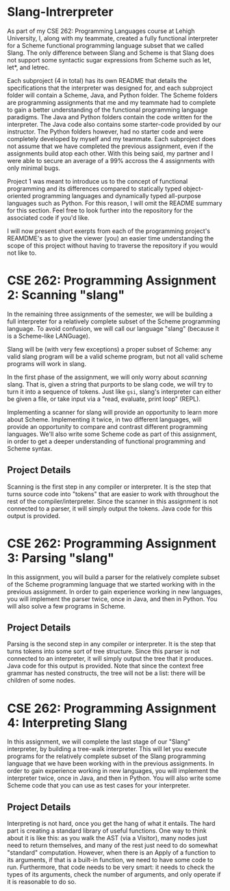 # Slang-Intrerpreter

As part of my CSE 262: Programming Languages course at Lehigh University, I, along with my teammate, created a fully functional interpreter for a Scheme functional programming language subset that we called Slang. The only difference between Slang and Scheme is that Slang does not support some syntactic sugar expressions from Scheme such as let, let*, and letrec.

Each subproject (4 in total) has its own README that details the specifications that the interpreter was designed for, and each subproject folder will contain a Scheme, Java, and Python folder. The Scheme folders are programming assignments that me and my teammate had to complete to gain a better understanding of the functional programming language paradigms. The Java and Python folders contain the code written for the interpreter. The Java code also contains some starter-code provided by our instructor. The Python folders however, had no starter code and were completely developed by myself and my teammate. Each subproject does not assume that we have completed the previous assignment, even if the assignments build atop each other. With this being said, my partner and I were able to secure an average of a 99% accross the 4 assignments with only minimal bugs.

Project 1 was meant to introduce us to the concept of functional programming and its differences compared to statically typed object-oriented programming languages and dynamically typed all-purpose languages such as Python. For this reason, I will omit the README summary for this section. Feel free to look further into the repository for the associated code if you'd like.

I will now present short exerpts from each of the programming project's REAMDME's as to give the viewer (you) an easier time understanding the scope of this project without having to traverse the repository if you would not like to.

# CSE 262: Programming Assignment 2: Scanning "slang"

In the remaining three assignments of the semester, we will be building a full
interpreter for a relatively complete subset of the Scheme programming language.
To avoid confusion, we will call our language "slang" (because it is a
Scheme-like LANGuage).

Slang will be (with very few exceptions) a proper subset of Scheme: any valid
slang program will be a valid scheme program, but not all valid scheme programs
will work in slang.

In the first phase of the assignment, we will only worry about *scanning* slang.
That is, given a string that purports to be slang code, we will try to turn it
into a sequence of tokens.  Just like `gsi`, slang's interpreter can either be
given a file, or take input via a "read, evaluate, print loop" (REPL).

Implementing a scanner for slang will provide an opportunity to learn more about
Scheme.  Implementing it twice, in two different languages, will provide an
opportunity to compare and contrast different programming languages.  We'll also
write some Scheme code as part of this assignment, in order to get a deeper
understanding of functional programming and Scheme syntax.

## Project Details

Scanning is the first step in any compiler or interpreter.  It is the step that
turns source code into "tokens" that are easier to work with throughout the rest
of the compiler/interpreter.  Since the scanner in this assignment is not
connected to a parser, it will simply output the tokens.  Java code for this
output is provided.


# CSE 262: Programming Assignment 3: Parsing "slang"

In this assignment, you will build a parser for the relatively complete subset
of the Scheme programming language that we started working with in the previous
assignment.  In order to gain experience working in new languages, you will
implement the parser twice, once in Java, and then in Python.  You will also
solve a few programs in Scheme.

## Project Details

Parsing is the second step in any compiler or interpreter.  It is the step
that turns tokens into some sort of tree structure.  Since this parser is not
connected to an interpreter, it will simply output the tree that it produces.
Java code for this output is provided.  Note that since the context free
grammar has nested constructs, the tree will not be a list: there will be
children of some nodes.


# CSE 262: Programming Assignment 4: Interpreting Slang

In this assignment, we will complete the last stage of our "Slang" interpreter,
by building a tree-walk interpreter.  This will let you execute programs for the
relatively complete subset of the Slang programming language that we have been
working with in the previous assignments.  In order to gain experience working
in new languages, you will implement the interpreter twice, once in Java, and
then in Python.  You will also write some Scheme code that you can use as test
cases for your interpreter.

## Project Details

Interpreting is not hard, once you get the hang of what it entails.  The hard
part is creating a standard library of useful functions.  One way to think about
it is like this: as you walk the AST (via a Visitor), many nodes just need to
return themselves, and many of the rest just need to do somewhat "standard"
computation.  However, when there is an Apply of a function to its arguments, if
that is a built-in function, we need to have some code to run.  Furthermore,
that code needs to be very smart: it needs to check the types of its arguments,
check the number of arguments, and only operate if it is reasonable to do so.

